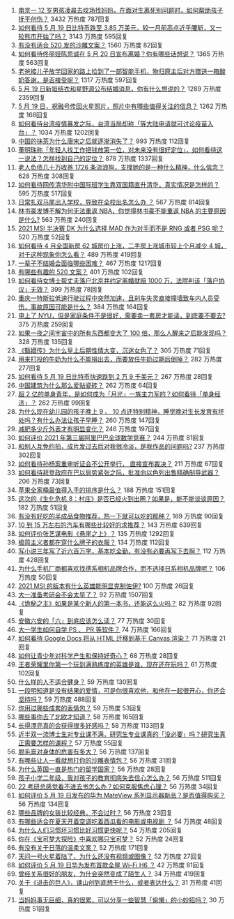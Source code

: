 1. [南京一 12 岁男孩凌晨去坟场找妈妈，在面对生离死别问题时，如何帮助孩子抚平创伤？](https://www.zhihu.com/question/460220425) 3432 万热度 787回复
1. [如何看待 5 月 19 日比特币跌至 3.85 万美元，较一月前高点近乎腰斩，又一轮熊市开始了吗？](https://www.zhihu.com/question/460308534) 3143 万热度 595回复
1. [有没有适合 520 发的沙雕文案？](https://www.zhihu.com/question/459974994) 1560 万热度 82回复
1. [如何看待佟丽娅陈思诚在 5 月 20 日宣布离婚？你有哪些话想说？](https://www.zhihu.com/question/460419475) 1365 万热度 563回复
1. [老爸接儿子放学回家的路上捡到了一部智能手机，物归原主后对方赠送一箱酸奶答谢，是否接受呢？](https://www.zhihu.com/question/459438665) 1317 万热度 597回复
1. [5 月 19 日新垣结衣和星野源公布结婚消息，你有什么想说的？](https://www.zhihu.com/question/460300576) 1289 万热度 2359回复
1. [5 月 19 日，祝融号传回火星照片，照片中有哪些值得关注的信息？](https://www.zhihu.com/question/460335836) 1262 万热度 168回复
1. [如何看待台湾疫情暴发之际，台湾当局却称「等大陆申请就可讨论疫苗入台」？](https://www.zhihu.com/question/460171280) 1034 万热度 1202回复
1. [中国的抹茶为什么唐宋之后就逐渐消失了？](https://www.zhihu.com/question/22132630) 993 万热度 112回复
1. [董明珠称「年轻人找工作把钱放第一位，对未来没有很好定位」，如何看待这一说法？怎样找到自己的定位？](https://www.zhihu.com/question/460116131) 878 万热度 1337回复
1. [老人负债几十万收养 1726 条流浪狗，支撑她的是一种什么精神，什么信念？](https://www.zhihu.com/question/460077629) 628 万热度 308回复
1. [如何看待网传清华附中国际班学生靠双国籍直升清华，真实情况是怎样的？](https://www.zhihu.com/question/460168268) 595 万热度 517回复
1. [日常扎双马尾出入学校，导致在全校出名怎么办 ？](https://www.zhihu.com/question/296691549) 567 万热度 814回复
1. [林书豪发博不解为何无法重返 NBA，你觉得林书豪不能重返 NBA 的主要原因是什么?](https://www.zhihu.com/question/460240591) 563 万热度 240回复
1. [2021 MSI 半决赛 DK 为什么选择 MAD 作为对手而不是 RNG 或者 PSG 呢？](https://www.zhihu.com/question/460223247) 520 万热度 52回复
1. [如何看待 4 月全国新房 62 城房价上涨，二手房上涨城市较上个月减少 4 城，对于这种现象你怎么看？](https://www.zhihu.com/question/459959827) 489 万热度 419回复
1. [一辈子不结婚会面临哪些困难？](https://www.zhihu.com/question/424799240) 467 万热度 1217回复
1. [有哪些有趣的 520 文案？](https://www.zhihu.com/question/395903926) 401 万热度 102回复
1. [如何看待女博士帮丈夫落户北京并约定离婚就赔 1000 万，法院判该「落户协议」无效？](https://www.zhihu.com/question/460283594) 399 万热度 78回复
1. [重庆一特斯拉低速行驶过程中突然加速，且刹车失灵直接撞墙致车内人员受伤，事故原因可能是什么？](https://www.zhihu.com/question/460318919) 384 万热度 164回复
1. [申上了 NYU，但是家庭条件不是很好，需要卖一套房才能读，到底要不要去?](https://www.zhihu.com/question/366070430) 375 万热度 259回复
1. [如果一夜之间宇宙中的所有东西都变大了 100 倍，那么人醒来之后能发现吗？](https://www.zhihu.com/question/287131013) 328 万热度 135回复
1. [《甄嬛传》为什么皇上后期性情大变，沉迷女色了？](https://www.zhihu.com/question/459465312) 305 万热度 71回复
1. [用来打投的牛奶为什么不能捐出去，而要放任牛奶过期后倒掉？](https://www.zhihu.com/question/457869965) 282 万热度 277回复
1. [如何看待 5 月 19 日比特币快速跌到 2 万 9 千美元？](https://www.zhihu.com/question/460304119) 267 万热度 28回复
1. [中国建筑为什么那么爱贴瓷砖？](https://www.zhihu.com/question/21423128) 262 万热度 64回复
1. [超 2 亿的单身青年，是如何成为「月光」一族主力军的？如何看待「单身经济」？](https://www.zhihu.com/question/459406857) 262 万热度 99回复
1. [为什么现在幼儿园的孩子晚上 9 、 10 点还特别精神，睡觉晚对生长发育有坏处吗？有什么办法让孩子早睡？](https://www.zhihu.com/question/459339958) 260 万热度 147回复
1. [减肥多少斤外表才有明显变化？](https://www.zhihu.com/question/370480474) 246 万热度 197回复
1. [如何评价 2021 年第三届阿里巴巴全球数学竞赛？](https://www.zhihu.com/question/459652793) 244 万热度 81回复
1. [和别人互免约拍，成片发过去后对我很冷淡，是我作品的问题吗?](https://www.zhihu.com/question/454019532) 237 万热度 302回复
1. [如何看待孙杨案重审听证会不公开举行， 直接宣布裁决？](https://www.zhihu.com/question/460075107) 211 万热度 67回复
1. [如何看待拜登政府在巴以局势紧张之际，批准向以色列出售精确制导武器？](https://www.zhihu.com/question/460005223) 206 万热度 73回复
1. [苹果全家桶最值得入手的排序是什么？](https://www.zhihu.com/question/453146906) 188 万热度 151回复
1. [这次的《生化危机 8：村庄》是否已经火到出圈？如果是，能不能谈谈原因？](https://www.zhihu.com/question/458953377) 182 万热度 51回复
1. [有没有好吃的半成品食物推荐，热一下就可以吃的那种？](https://www.zhihu.com/question/448200772) 169 万热度 90回复
1. [10 到 15 万左右的汽车有哪些比较好的求推荐？](https://www.zhihu.com/question/265777506) 143 万热度 639回复
1. [如何评价张艺谋电影《悬崖之上》？](https://www.zhihu.com/question/451738975) 135 万热度 1292回复
1. [极简主义者都在穿什么牌子的衣服？](https://www.zhihu.com/question/439287256) 134 万热度 112回复
1. [写小说三年写了近六百万字，基本吃全勤，有没有必要再写下去啊？](https://www.zhihu.com/question/436659113) 112 万热度 428回复
1. [为什么手机厂商都喜欢找德系相机品牌合作，而不选择日系相机品牌呢？](https://www.zhihu.com/question/459953910) 106 万热度 50回复
1. [2021 MSI 的版本有什么英雄能明显克制佐伊?](https://www.zhihu.com/question/460053887) 100 万热度 26回复
1. [大一准备考研会不会太早了？](https://www.zhihu.com/question/307998976) 92 万热度 1507回复
1. [《诡秘之主》如果是某个新人的第一本书，还能这么火吗？](https://www.zhihu.com/question/431797049) 82 万热度 92回复
1. [安徽六安的「六」到底应该怎么读？](https://www.zhihu.com/question/460251582) 77 万热度 30回复
1. [大一学生如何自学 PS 、 PR 等软件？](https://www.zhihu.com/question/350255171) 74 万热度 166回复
1. [如何看待 Google Docs 将从 HTML 迁移到基于 Canvas 渲染？](https://www.zhihu.com/question/459251463) 71 万热度 21回复
1. [如何让青少年对科学产生和保持好奇心？](https://www.zhihu.com/question/459949897) 68 万热度 28回复
1. [王者荣耀里你第一个玩到满熟练度的英雄是谁，现在还在玩吗？](https://www.zhihu.com/question/459741677) 61 万热度 102回复
1. [什么样的人不适合健身？](https://www.zhihu.com/question/459306994) 59 万热度 130回复
1. [一段明知道是没有结果的爱情，可是你很喜欢他，和他在一起很开心，你还会坚持吗？](https://www.zhihu.com/question/455741920) 59 万热度 488回复
1. [你用过哪些成套的表情包？](https://www.zhihu.com/question/309075180) 59 万热度 53回复
1. [哪些事你去了北欧才知道？](https://www.zhihu.com/question/313042878) 58 万热度 165回复
1. [长得漂亮真的会获得很多好感吗？](https://www.zhihu.com/question/447895641) 58 万热度 1133回复
1. [近半双一流博士生对专业课不满，研究生专业课真的「没必要」吗？研究生真正需要怎样的课程？](https://www.zhihu.com/question/460069147) 57 万热度 55回复
1. [脱毛膏对身体的危害有多大？](https://www.zhihu.com/question/21700375) 56 万热度 137回复
1. [有哪些让人一看就想打你的沙雕表情包？](https://www.zhihu.com/question/457477905) 56 万热度 31回复
1. [为什么英国一直是热门的留学国家？](https://www.zhihu.com/question/458885134) 56 万热度 28回复
1. [孩子小学二年级，我对孩子的教育彻底失去信心怎么办？](https://www.zhihu.com/question/431447269) 56 万热度 511回复
1. [22 考研总感觉看不进去书怎么办？如何克服焦虑心理？](https://www.zhihu.com/question/460099479) 56 万热度 34回复
1. [如何评价 5 月 19 日发布的华为 MateView 系列显示器新品？是否值得购买？](https://www.zhihu.com/question/460301000) 56 万热度 134回复
1. [哪些品牌的女装比较经典，不会过时？](https://www.zhihu.com/question/26497762) 56 万热度 23回复
1. [有哪些适合在夏天开着空调吃着西瓜看的电影或电视剧 ？](https://www.zhihu.com/question/459399449) 54 万热度 48回复
1. [为什么人们习惯坏习惯比好习惯更快呢？](https://www.zhihu.com/question/457338579) 54 万热度 205回复
1. [你在《宝可梦大探险》中喜欢哪只宝可梦？](https://www.zhihu.com/question/459179528) 52 万热度 24回复
1. [有没有关于日落的温柔文案？](https://www.zhihu.com/question/439010021) 52 万热度 171回复
1. [天问一号火星着陆了，为什么还没有视频或图像？](https://www.zhihu.com/question/459713285) 52 万热度 27回复
1. [如何评价 5 月 19 日华为发布首款全屋 Wi-Fi H6 ？](https://www.zhihu.com/question/460306867) 42 万热度 81回复
1. [曾经关系很好的朋友，为什会突然变成了陌生人？](https://www.zhihu.com/question/317909358) 34 万热度 419回复
1. [关于《进击的巨人》，谏山创到底想干什么，或者表达什么？](https://www.zhihu.com/question/453504802) 31 万热度 41回复
1. [当妈妈事无巨细，真的很累，可以分享一些智慧「偷懒」的小妙招吗？](https://www.zhihu.com/question/458346751) 30 万热度 51回复